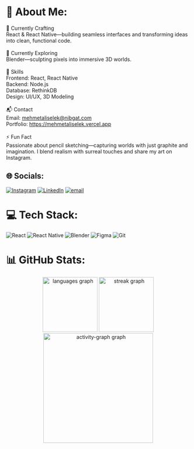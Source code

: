 # 💫 About Me:
🔭 Currently Crafting<br>React & React Native—building seamless interfaces and transforming ideas into clean, functional code.<br><br>🌱 Currently Exploring<br>Blender—sculpting pixels into immersive 3D worlds.<br><br>💼 Skills<br>Frontend: React, React Native<br>Backend: Node.js<br>Database: RethinkDB<br>Design: UI/UX, 3D Modeling<br><br>📬 Contact<br>Email: mehmetaliselek@nibgat.com<br>Portfolio: https://mehmetaliselek.vercel.app<br><br>⚡ Fun Fact<br>Passionate about pencil sketching—capturing worlds with just graphite and imagination. I blend realism with surreal touches and share my art on Instagram.


## 🌐 Socials:
[![Instagram](https://img.shields.io/badge/Instagram-%23E4405F.svg?logo=Instagram&logoColor=white)](https://instagram.com/https://www.instagram.com/malikasidimsi/) [![LinkedIn](https://img.shields.io/badge/LinkedIn-%230077B5.svg?logo=linkedin&logoColor=white)](https://linkedin.com/in/https://www.linkedin.com/in/mehmet-ali-selek-10a5ba282/) [![email](https://img.shields.io/badge/Email-D14836?logo=gmail&logoColor=white)](mailto:mehmetaliselek@nibgat.com) 

# 💻 Tech Stack:
![React](https://img.shields.io/badge/react-%2320232a.svg?style=flat-square&logo=react&logoColor=%2361DAFB) ![React Native](https://img.shields.io/badge/react_native-%2320232a.svg?style=flat-square&logo=react&logoColor=%2361DAFB) ![Blender](https://img.shields.io/badge/blender-%23F5792A.svg?style=flat-square&logo=blender&logoColor=white) ![Figma](https://img.shields.io/badge/figma-%23F24E1E.svg?style=flat-square&logo=figma&logoColor=white) ![Git](https://img.shields.io/badge/git-%23F05033.svg?style=flat-square&logo=git&logoColor=white)

# 📊 GitHub Stats:
<div align="center">
  <img src="https://github-readme-stats.vercel.app/api/top-langs?username=selhack01&locale=en&hide_title=false&layout=compact&card_width=320&langs_count=5&theme=vue-dark&hide_border=false&order=2" height="150" alt="languages graph"  />
  <img src="https://streak-stats.demolab.com?user=selhack01&locale=en&mode=daily&theme=vue-dark&hide_border=false&border_radius=5&order=3" height="150" alt="streak graph"  />
  <img src="https://github-readme-activity-graph.vercel.app/graph?username=selhack01&radius=16&theme=vue&area=true&order=5" height="300" alt="activity-graph graph"  />
</div>
<!-- Proudly created with GPRM ( https://gprm.itsvg.in ) -->
